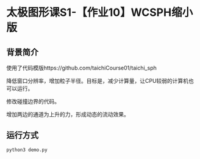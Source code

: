 # 太极图形课S1-【作业10】WCSPH缩小版

## 背景简介

使用了代码模版https://github.com/taichiCourse01/taichi_sph

降低窗口分辨率，增加粒子半径。目标是，减少计算量，让CPU较弱的计算机也可以运行。

修改碰撞边界的代码。

增加两边的通道为上升的力，形成动态的流动效果。


## 运行方式
`python3 demo.py`
